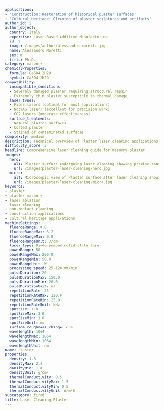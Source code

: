 ```yaml
---
applications:
- 'Construction: Restoration of historical plaster surfaces'
- 'Cultural Heritage: Cleaning of plaster sculptures and artifacts'
author_id: 2
author_object:
  country: Italy
  expertise: Laser-Based Additive Manufacturing
  id: 2
  image: /images/author/alessandro-moretti.jpg
  name: Alessandro Moretti
  sex: m
  title: Ph.D.
category: masonry
chemicalProperties:
  formula: CaSO4·2H2O
  symbol: CaSO4·2H2O
compatibility:
  incompatible_conditions:
  - Severely damaged plaster requiring structural repair
  - Extremely thin plaster susceptible to thermal damage
  laser_types:
  - Fiber lasers (optimal for most applications)
  - Nd:YAG lasers (excellent for precision work)
  - CO2 lasers (moderate effectiveness)
  surface_treatments:
  - Natural plaster surfaces
  - Coated plaster
  - Stained or contaminated surfaces
complexity: medium
description: Technical overview of Plaster laser cleaning applications and parameters
difficulty_score: 3
headline: Comprehensive laser cleaning guide for masonry plaster
images:
  hero:
    alt: Plaster surface undergoing laser cleaning showing precise contamination removal
    url: /images/plaster-laser-cleaning-hero.jpg
  micro:
    alt: Microscopic view of Plaster surface after laser cleaning showing detailed surface structure
    url: /images/plaster-laser-cleaning-micro.jpg
keywords:
- plaster
- plaster masonry
- laser ablation
- laser cleaning
- non-contact cleaning
- construction applications
- cultural heritage applications
machineSettings:
  fluenceRange: 0.8
  fluenceRangeMax: 6.2
  fluenceRangeMin: 0.8
  fluenceRangeUnit: J/cm²
  laser_type: Diode-pumped solid-state laser
  powerRange: 50
  powerRangeMax: 200.0
  powerRangeMin: 50.0
  powerRangeUnit: W
  processing_speed: 25-120 mm/min
  pulseDuration: 20
  pulseDurationMax: 150.0
  pulseDurationMin: 20.0
  pulseDurationUnit: ns
  repetitionRate: 25
  repetitionRateMax: 120.0
  repetitionRateMin: 25.0
  repetitionRateUnit: kHz
  spotSize: 1.0
  spotSizeMax: 3.0
  spotSizeMin: 1.0
  spotSizeUnit: mm
  surface_roughness_change: <5%
  wavelength: 1064
  wavelengthMax: 1064
  wavelengthMin: 1064
  wavelengthUnit: nm
name: Plaster
properties:
  density: 1.8
  densityMax: 2.4
  densityMin: 1.8
  densityUnit: g/cm³
  thermalConductivity: 0.5
  thermalConductivityMax: 1.5
  thermalConductivityMin: 0.5
  thermalConductivityUnit: W/m·K
subcategory: fired
title: Laser Cleaning Plaster
---
```

